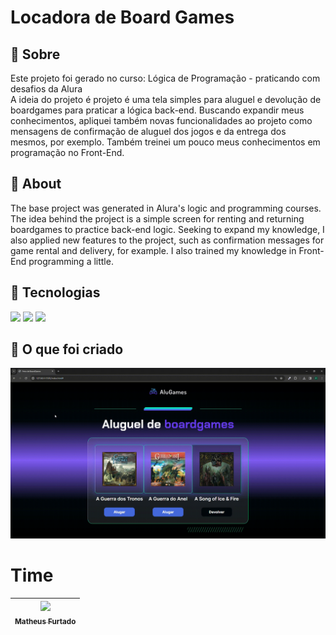 <h1>Locadora de Board Games</h1>

<h2>🔖 Sobre</h2>
<p>
  Este projeto foi gerado no curso: Lógica de Programação - praticando com desafios da Alura 
  <br>A ideia do projeto é projeto é uma tela simples para aluguel e devolução de boardgames para praticar a lógica back-end. Buscando expandir meus conhecimentos, apliquei também novas funcionalidades ao projeto como mensagens de confirmação de aluguel dos jogos e da entrega dos mesmos, por exemplo. Também treinei um pouco meus conhecimentos em programação no Front-End.</br>
</p>

<h2>🔖 About</h2>
<p>
  The base project was generated in Alura's logic and programming courses. 
  <br>The idea behind the project is a simple screen for renting and returning boardgames to practice back-end logic. Seeking to expand my knowledge, I also applied new features to the project, such as confirmation messages for game rental and delivery, for example. I also trained my knowledge in Front-End programming a little.</br>
</p>

## 🚀 **Tecnologias**
<div>
  <img src="https://img.shields.io/badge/HTML-239120?style=for-the-badge&logo=html5&logoColor=white">
  <img src="https://img.shields.io/badge/CSS-239120?&style=for-the-badge&logo=css3&logoColor=white">
  <img src="https://img.shields.io/badge/JavaScript-F7DF1E?style=for-the-badge&logo=javascript&logoColor=black">
</div>

## 🚀 **O que foi criado**
<img src="img\gifLocadoraBoardGames.gif" alt="![Apresentação da locadora]">


# **Time**

| [<img loading="lazy" src="https://avatars.githubusercontent.com/u/115049347?s=400&u=d26c85547dca867425c076dbcdf8f20d0fb4f352&v=4" width=115><br><sub>Matheus Furtado</sub>](https://github.com/furtado-matheus) |
| :---: |